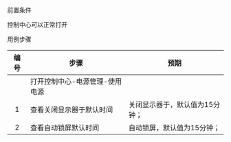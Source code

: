 前置条件

控制中心可以正常打开

用例步骤

| 编号 | 步骤                           | 预期                           |
| :--: | ------------------------------ | ------------------------------ |
|      | 打开控制中心-电源管理-使用电源 |                                |
|  1   | 查看关闭显示器于默认时间       | 关闭显示器于，默认值为15分钟； |
|  2   | 查看自动锁屏默认时间           | 自动锁屏，默认值为15分钟；     |

